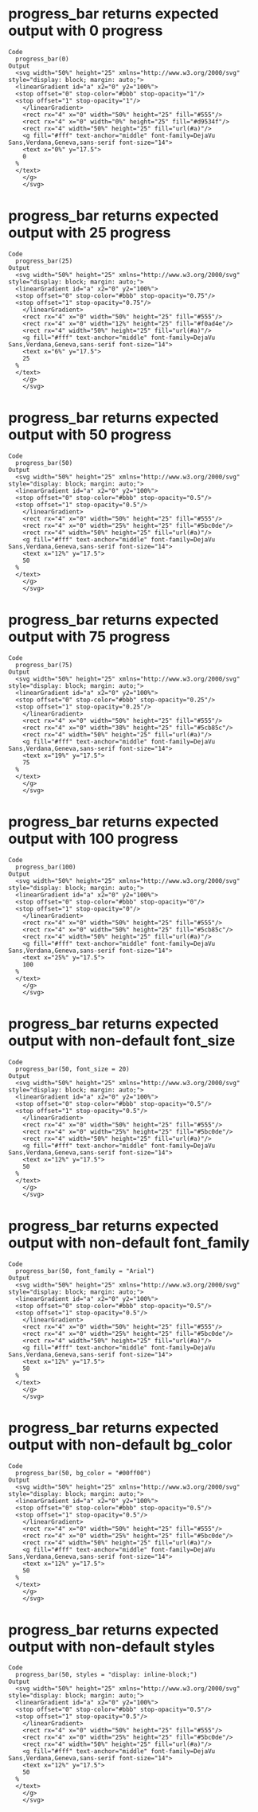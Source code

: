# progress_bar returns expected output with 0 progress

    Code
      progress_bar(0)
    Output
      <svg width="50%" height="25" xmlns="http://www.w3.org/2000/svg" style="display: block; margin: auto;">
      <linearGradient id="a" x2="0" y2="100%">
      <stop offset="0" stop-color="#bbb" stop-opacity="1"/>
      <stop offset="1" stop-opacity="1"/>
        </linearGradient>
        <rect rx="4" x="0" width="50%" height="25" fill="#555"/>
        <rect rx="4" x="0" width="0%" height="25" fill="#d9534f"/>
        <rect rx="4" width="50%" height="25" fill="url(#a)"/>
        <g fill="#fff" text-anchor="middle" font-family=DejaVu Sans,Verdana,Geneva,sans-serif font-size="14">
        <text x="0%" y="17.5">
        0
      %
      </text>
        </g>
        </svg>

# progress_bar returns expected output with 25 progress

    Code
      progress_bar(25)
    Output
      <svg width="50%" height="25" xmlns="http://www.w3.org/2000/svg" style="display: block; margin: auto;">
      <linearGradient id="a" x2="0" y2="100%">
      <stop offset="0" stop-color="#bbb" stop-opacity="0.75"/>
      <stop offset="1" stop-opacity="0.75"/>
        </linearGradient>
        <rect rx="4" x="0" width="50%" height="25" fill="#555"/>
        <rect rx="4" x="0" width="12%" height="25" fill="#f0ad4e"/>
        <rect rx="4" width="50%" height="25" fill="url(#a)"/>
        <g fill="#fff" text-anchor="middle" font-family=DejaVu Sans,Verdana,Geneva,sans-serif font-size="14">
        <text x="6%" y="17.5">
        25
      %
      </text>
        </g>
        </svg>

# progress_bar returns expected output with 50 progress

    Code
      progress_bar(50)
    Output
      <svg width="50%" height="25" xmlns="http://www.w3.org/2000/svg" style="display: block; margin: auto;">
      <linearGradient id="a" x2="0" y2="100%">
      <stop offset="0" stop-color="#bbb" stop-opacity="0.5"/>
      <stop offset="1" stop-opacity="0.5"/>
        </linearGradient>
        <rect rx="4" x="0" width="50%" height="25" fill="#555"/>
        <rect rx="4" x="0" width="25%" height="25" fill="#5bc0de"/>
        <rect rx="4" width="50%" height="25" fill="url(#a)"/>
        <g fill="#fff" text-anchor="middle" font-family=DejaVu Sans,Verdana,Geneva,sans-serif font-size="14">
        <text x="12%" y="17.5">
        50
      %
      </text>
        </g>
        </svg>

# progress_bar returns expected output with 75 progress

    Code
      progress_bar(75)
    Output
      <svg width="50%" height="25" xmlns="http://www.w3.org/2000/svg" style="display: block; margin: auto;">
      <linearGradient id="a" x2="0" y2="100%">
      <stop offset="0" stop-color="#bbb" stop-opacity="0.25"/>
      <stop offset="1" stop-opacity="0.25"/>
        </linearGradient>
        <rect rx="4" x="0" width="50%" height="25" fill="#555"/>
        <rect rx="4" x="0" width="38%" height="25" fill="#5cb85c"/>
        <rect rx="4" width="50%" height="25" fill="url(#a)"/>
        <g fill="#fff" text-anchor="middle" font-family=DejaVu Sans,Verdana,Geneva,sans-serif font-size="14">
        <text x="19%" y="17.5">
        75
      %
      </text>
        </g>
        </svg>

# progress_bar returns expected output with 100 progress

    Code
      progress_bar(100)
    Output
      <svg width="50%" height="25" xmlns="http://www.w3.org/2000/svg" style="display: block; margin: auto;">
      <linearGradient id="a" x2="0" y2="100%">
      <stop offset="0" stop-color="#bbb" stop-opacity="0"/>
      <stop offset="1" stop-opacity="0"/>
        </linearGradient>
        <rect rx="4" x="0" width="50%" height="25" fill="#555"/>
        <rect rx="4" x="0" width="50%" height="25" fill="#5cb85c"/>
        <rect rx="4" width="50%" height="25" fill="url(#a)"/>
        <g fill="#fff" text-anchor="middle" font-family=DejaVu Sans,Verdana,Geneva,sans-serif font-size="14">
        <text x="25%" y="17.5">
        100
      %
      </text>
        </g>
        </svg>

# progress_bar returns expected output with non-default font_size

    Code
      progress_bar(50, font_size = 20)
    Output
      <svg width="50%" height="25" xmlns="http://www.w3.org/2000/svg" style="display: block; margin: auto;">
      <linearGradient id="a" x2="0" y2="100%">
      <stop offset="0" stop-color="#bbb" stop-opacity="0.5"/>
      <stop offset="1" stop-opacity="0.5"/>
        </linearGradient>
        <rect rx="4" x="0" width="50%" height="25" fill="#555"/>
        <rect rx="4" x="0" width="25%" height="25" fill="#5bc0de"/>
        <rect rx="4" width="50%" height="25" fill="url(#a)"/>
        <g fill="#fff" text-anchor="middle" font-family=DejaVu Sans,Verdana,Geneva,sans-serif font-size="14">
        <text x="12%" y="17.5">
        50
      %
      </text>
        </g>
        </svg>

# progress_bar returns expected output with non-default font_family

    Code
      progress_bar(50, font_family = "Arial")
    Output
      <svg width="50%" height="25" xmlns="http://www.w3.org/2000/svg" style="display: block; margin: auto;">
      <linearGradient id="a" x2="0" y2="100%">
      <stop offset="0" stop-color="#bbb" stop-opacity="0.5"/>
      <stop offset="1" stop-opacity="0.5"/>
        </linearGradient>
        <rect rx="4" x="0" width="50%" height="25" fill="#555"/>
        <rect rx="4" x="0" width="25%" height="25" fill="#5bc0de"/>
        <rect rx="4" width="50%" height="25" fill="url(#a)"/>
        <g fill="#fff" text-anchor="middle" font-family=DejaVu Sans,Verdana,Geneva,sans-serif font-size="14">
        <text x="12%" y="17.5">
        50
      %
      </text>
        </g>
        </svg>

# progress_bar returns expected output with non-default bg_color

    Code
      progress_bar(50, bg_color = "#00ff00")
    Output
      <svg width="50%" height="25" xmlns="http://www.w3.org/2000/svg" style="display: block; margin: auto;">
      <linearGradient id="a" x2="0" y2="100%">
      <stop offset="0" stop-color="#bbb" stop-opacity="0.5"/>
      <stop offset="1" stop-opacity="0.5"/>
        </linearGradient>
        <rect rx="4" x="0" width="50%" height="25" fill="#555"/>
        <rect rx="4" x="0" width="25%" height="25" fill="#5bc0de"/>
        <rect rx="4" width="50%" height="25" fill="url(#a)"/>
        <g fill="#fff" text-anchor="middle" font-family=DejaVu Sans,Verdana,Geneva,sans-serif font-size="14">
        <text x="12%" y="17.5">
        50
      %
      </text>
        </g>
        </svg>

# progress_bar returns expected output with non-default styles

    Code
      progress_bar(50, styles = "display: inline-block;")
    Output
      <svg width="50%" height="25" xmlns="http://www.w3.org/2000/svg" style="display: block; margin: auto;">
      <linearGradient id="a" x2="0" y2="100%">
      <stop offset="0" stop-color="#bbb" stop-opacity="0.5"/>
      <stop offset="1" stop-opacity="0.5"/>
        </linearGradient>
        <rect rx="4" x="0" width="50%" height="25" fill="#555"/>
        <rect rx="4" x="0" width="25%" height="25" fill="#5bc0de"/>
        <rect rx="4" width="50%" height="25" fill="url(#a)"/>
        <g fill="#fff" text-anchor="middle" font-family=DejaVu Sans,Verdana,Geneva,sans-serif font-size="14">
        <text x="12%" y="17.5">
        50
      %
      </text>
        </g>
        </svg>

